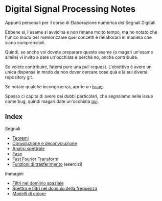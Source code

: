 # Digital Signal Processing Notes

Appunti personali per il corso di Elaborazione numerica dei Segnali Digitali

Ebbene si, l'esame si avvicina e non rimane molto tempo, ma ho notato che l'unico modo per memorizzare quei concetti è rielaborarli in maniera che siano comprensibili.

Quindi, se anche voi dovete preparare questo esame (o magari un'esame simile) vi invito a dare un'occhiata e perchè no, anche contribuire.

Se volete contribuire, fatemi pure una pull request. L'obiettivo è avere un unica dispensa in modo da non dover cercare cose quà e là sui diversi repository git.

Se notate qualche incongruenza, aprite un [issue](https://github.com/michelesr/dsp_notes/issues).

Spesso ci capita di avere dei dubbi particolari, che segnalamo nelle issue come bug, quindi magari date un'occhiata [qui](https://github.com/michelesr/dsp_notes/issues).

## Index

Segnali
- [Teoremi](theorems.md)
- [Convoluzione e deconvoluzione](conv_deconv.md)
- [Analisi spettrale](spectral_analysis.md)
- [Fase](phase.md)
- [Fast Fourier Transform](fft.md)
- [Funzioni di trasferimento](transfer_functions.md) (esercizi)

Immagini
- [Filtri nel dominio spaziale](img_spatial_filter.md)
- [Spettro e filtri nel dominio della frequenza](img_freq_filter.md)
- [Modelli di colore](color_models.md)
